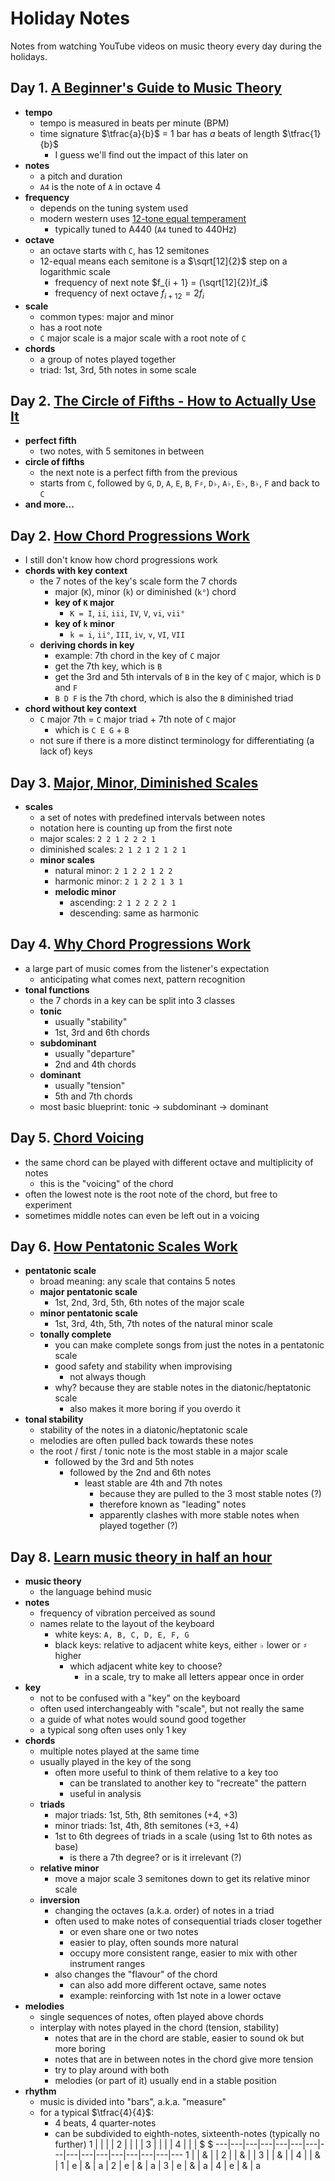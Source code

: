 # Holiday Notes

Notes from watching YouTube videos on music theory every day during the holidays.

## Day 1. [A Beginner's Guide to Music Theory](https://youtu.be/n2z02J4fJwg)

- **tempo**
  - tempo is measured in beats per minute (BPM)
  - time signature $\tfrac{a}{b}$ = 1 bar has $a$ beats of length $\tfrac{1}{b}$
    - I guess we'll find out the impact of this later on
- **notes**
  - a pitch and duration
  - `A4` is the note of `A` in octave 4
- **frequency**
  - depends on the tuning system used
  - modern western uses [12-tone equal temperament](https://en.wikipedia.org/wiki/Equal_temperament)
    - typically tuned to A440 (`A4` tuned to 440Hz)
- **octave**
  - an octave starts with `C`, has 12 semitones
  - 12-equal means each semitone is a $\sqrt[12]{2}$ step on a logarithmic scale
    - frequency of next note $f_{i + 1} = (\sqrt[12]{2})f_i$
    - frequency of next octave $f_{i + 12} = 2f_i$
- **scale**
  - common types: major and minor
  - has a root note
  - `C` major scale is a major scale with a root note of `C`
- **chords**
  - a group of notes played together
  - triad: 1st, 3rd, 5th notes in some scale

## Day 2. [The Circle of Fifths - How to Actually Use It](https://youtu.be/d1aJ6HixSe0)

- **perfect fifth**
  - two notes, with 5 semitones in between
- **circle of fifths**
  - the next note is a perfect fifth from the previous
  - starts from `C`, followed by `G`, `D`, `A`, `E`, `B`, `F♯`, `D♭`, `A♭`, `E♭`, `B♭`, `F` and back to `C`
- **and more...**

## Day 2. [How Chord Progressions Work](https://youtu.be/fCNuaubi95Q)

- I still don't know how chord progressions work
- **chords with key context**
  - the 7 notes of the key's scale form the 7 chords
    - major (`K`), minor (`k`) or diminished (`k°`) chord
    - **key of `K` major**
      - `K = I`, `ii`, `iii`, `IV`, `V`, `vi`, `vii°`
    - **key of `k` minor**
      - `k = i`, `ii°`, `III`, `iv`, `v`, `VI`, `VII`
  - **deriving chords in key**
    - example: 7th chord in the key of `C` major
    - get the 7th key, which is `B`
    - get the 3rd and 5th intervals of `B` in the key of `C` major, which is `D` and `F`
    - `B D F` is the 7th chord, which is also the `B` diminished triad
- **chord without key context**
  - `C` major 7th = `C` major triad + 7th note of `C` major
    - which is `C E G` + `B`
  - not sure if there is a more distinct terminology for differentiating (a lack of) keys

## Day 3. [Major, Minor, Diminished Scales](https://youtu.be/GrqZnRs6-xI)

- **scales**
  - a set of notes with predefined intervals between notes
  - notation here is counting up from the first note
  - major scales: `2 2 1 2 2 2 1`
  - diminished scales: `2 1 2 1 2 1 2 1`
  - **minor scales**
    - natural minor: `2 1 2 2 1 2 2`
    - harmonic minor: `2 1 2 2 1 3 1`
    - **melodic minor**
      - ascending: `2 1 2 2 2 2 1`
      - descending: same as harmonic

## Day 4. [Why Chord Progressions Work](https://youtu.be/bFY4Az15uKQ)

- a large part of music comes from the listener's expectation
  - anticipating what comes next, pattern recognition
- **tonal functions**
  - the 7 chords in a key can be split into 3 classes
  - **tonic**
    - usually "stability"
    - 1st, 3rd and 6th chords
  - **subdominant**
    - usually "departure"
    - 2nd and 4th chords
  - **dominant**
    - usually "tension"
    - 5th and 7th chords
  - most basic blueprint: tonic $\rightarrow$ subdominant $\rightarrow$ dominant

## Day 5. [Chord Voicing](https://youtu.be/VdEb2dABSeY)

- the same chord can be played with different octave and multiplicity of notes
  - this is the "voicing" of the chord
- often the lowest note is the root note of the chord, but free to experiment
- sometimes middle notes can even be left out in a voicing

## Day 6. [How Pentatonic Scales Work](https://youtu.be/71dDH_Q4Bjg)

- **pentatonic scale**
  - broad meaning: any scale that contains 5 notes
  - **major pentatonic scale**
    - 1st, 2nd, 3rd, 5th, 6th notes of the major scale
  - **minor pentatonic scale**
    - 1st, 3rd, 4th, 5th, 7th notes of the natural minor scale
  - **tonally complete**
    - you can make complete songs from just the notes in a pentatonic scale
    - good safety and stability when improvising
      - not always though
    - why? because they are stable notes in the diatonic/heptatonic scale
      - also makes it more boring if you overdo it
- **tonal stability**
  - stability of the notes in a diatonic/heptatonic scale
  - melodies are often pulled back towards these notes
  - the root / first / tonic note is the most stable in a major scale
    - followed by the 3rd and 5th notes
      - followed by the 2nd and 6th notes
        - least stable are 4th and 7th notes
          - because they are pulled to the 3 most stable notes (?)
          - therefore known as "leading" notes
          - apparently clashes with more stable notes when played together (?)

## Day 8. [Learn music theory in half an hour](https://youtu.be/rgaTLrZGlk0)

- **music theory**
  - the language behind music
- **notes**
  - frequency of vibration perceived as sound
  - names relate to the layout of the keyboard
    - white keys: `A, B, C, D, E, F, G`
    - black keys: relative to adjacent white keys, either `♭` lower or `♯` higher
      - which adjacent white key to choose?
        - in a scale, try to make all letters appear once in order
- **key**
  - not to be confused with a "key" on the keyboard
  - often used interchangeably with "scale", but not really the same
  - a guide of what notes would sound good together
  - a typical song often uses only 1 key
- **chords**
  - multiple notes played at the same time
  - usually played in the key of the song
    - often more useful to think of them relative to a key too
      - can be translated to another key to "recreate" the pattern
      - useful in analysis
  - **triads**
    - major triads: 1st, 5th, 8th semitones (+4, +3)
    - minor triads: 1st, 4th, 8th semitones (+3, +4)
    - 1st to 6th degrees of triads in a scale (using 1st to 6th notes as base)
      - is there a 7th degree? or is it irrelevant (?)
  - **relative minor**
    - move a major scale 3 semitones down to get its relative minor scale
  - **inversion**
    - changing the octaves (a.k.a. order) of notes in a triad
    - often used to make notes of consequential triads closer together
      - or even share one or two notes
      - easier to play, often sounds more natural
      - occupy more consistent range, easier to mix with other instrument ranges
    - also changes the "flavour" of the chord
      - can also add more different octave, same notes
      - example: reinforcing with 1st note in a lower octave
- **melodies**
  - single sequences of notes, often played above chords
  - interplay with notes played in the chord (tension, stability)
    - notes that are in the chord are stable, easier to sound ok but more boring
    - notes that are in between notes in the chord give more tension
    - try to play around with both
    - melodies (or part of it) usually end in a stable position
- **rhythm**
  - music is divided into "bars", a.k.a. "measure"
  - for a typical $\tfrac{4}{4}$:
    - 4 beats, 4 quarter-notes
    - can be subdivided to eighth-notes, sixteenth-notes (typically no further)
       1 |   |   |   | 2 |   |   |   | 3 |   |   |   | 4 |   |   | $ $
      ---|---|---|---|---|---|---|---|---|---|---|---|---|---|---|---
       1 |   | & |   | 2 |   | & |   | 3 |   | & |   | 4 |   | & |
       1 | e | & | a | 2 | e | & | a | 3 | e | & | a | 4 | e | & | a
